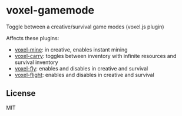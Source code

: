 # voxel-gamemode

Toggle between a creative/survival game modes (voxel.js plugin)

Affects these plugins:

* [voxel-mine](https://github.com/voxel/voxel-mine): in creative, enables instant mining
* [voxel-carry](https://github.com/voxel/voxel-carry): toggles between inventory with infinite resources and survival inventory
* [voxel-fly](https://github.com/deathcap/voxel-fly): enables and disables in creative and survival
* [voxel-flight](https://github.com/voxel/voxel-flight): enables and disables in creative and survival

## License

MIT
